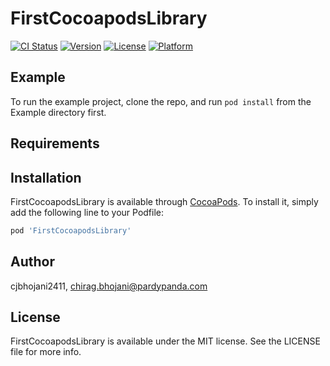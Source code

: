 # FirstCocoapodsLibrary

[![CI Status](https://img.shields.io/travis/cjbhojani2411/FirstCocoapodsLibrary.svg?style=flat)](https://travis-ci.org/cjbhojani2411/FirstCocoapodsLibrary)
[![Version](https://img.shields.io/cocoapods/v/FirstCocoapodsLibrary.svg?style=flat)](https://cocoapods.org/pods/FirstCocoapodsLibrary)
[![License](https://img.shields.io/cocoapods/l/FirstCocoapodsLibrary.svg?style=flat)](https://cocoapods.org/pods/FirstCocoapodsLibrary)
[![Platform](https://img.shields.io/cocoapods/p/FirstCocoapodsLibrary.svg?style=flat)](https://cocoapods.org/pods/FirstCocoapodsLibrary)

## Example

To run the example project, clone the repo, and run `pod install` from the Example directory first.

## Requirements

## Installation

FirstCocoapodsLibrary is available through [CocoaPods](https://cocoapods.org). To install
it, simply add the following line to your Podfile:

```ruby
pod 'FirstCocoapodsLibrary'
```

## Author

cjbhojani2411, chirag.bhojani@pardypanda.com

## License

FirstCocoapodsLibrary is available under the MIT license. See the LICENSE file for more info.
